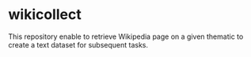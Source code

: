 # wikicollect
This repository enable to retrieve Wikipedia page on a given thematic to create a text dataset for subsequent tasks.
